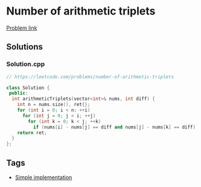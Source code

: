 # Number of arithmetic triplets

[Problem link](https://leetcode.com/problems/number-of-arithmetic-triplets)

## Solutions


### Solution.cpp
```cpp
// https://leetcode.com/problems/number-of-arithmetic-triplets

class Solution {
 public:
  int arithmeticTriplets(vector<int>& nums, int diff) {
    int n = nums.size(), ret{};
    for (int i = 0; i < n; ++i)
      for (int j = 0; j < i; ++j)
        for (int k = 0; k < j; ++k)
          if (nums[i] - nums[j] == diff and nums[j] - nums[k] == diff) ++ret;
    return ret;
  }
};
```
## Tags

* [Simple implementation](/Collections/simple-implementation.md#simple-implementation)
